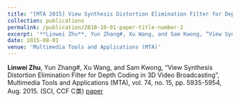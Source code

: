 ```yaml
---
title: "[MTA 2015] View Synthesis Distortion Elimination Filter for Depth Coding in 3D Video Broadcasting"
collection: publications
permalink: /publication/2010-10-01-paper-title-number-2
excerpt: '**Linwei Zhu**, Yun Zhang#, Xu Wang, and Sam Kwong, “View Synthesis Distortion Elimination Filter for Depth Coding in 3D Video Broadcasting”, Multimedia Tools and Applications (MTA), vol. 74, no. 15, pp. 5935-5954, Aug. 2015. (SCI, CCF C类) [paper](https://link.springer.com/article/10.1007/s11042-014-1898-1)'
date: 2015-08-01
venue: 'Multimedia Tools and Applications (MTA)'
---
```

**Linwei Zhu**, Yun Zhang#, Xu Wang, and Sam Kwong, “View Synthesis Distortion Elimination Filter for Depth Coding in 3D Video Broadcasting”, Multimedia Tools and Applications (MTA), vol. 74, no. 15, pp. 5935-5954, Aug. 2015. (SCI, CCF C类) [paper](https://link.springer.com/article/10.1007/s11042-014-1898-1)



